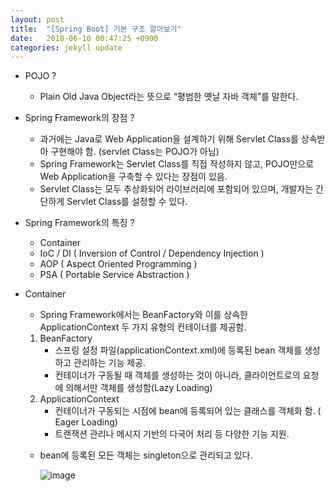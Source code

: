 ```yaml
---
layout: post
title:  "[Spring Boot] 기본 구조 알아보기"
date:   2018-06-10 00:47:25 +0900
categories: jekyll update
---
```


- POJO ? 
    - Plain Old Java Object라는 뜻으로 “평범한 옛날 자바 객체”를 말한다. 


- Spring Framework의 장점 ? 
    - 과거에는 Java로 Web Application을 설계하기 위해 Servlet Class를 상속받아 구현해야 함. (servlet Class는 POJO가 아님) 
    - Spring Framework는 Servlet Class를 직접 작성하지 않고, POJO만으로 Web Application을 구축할 수 있다는 장점이 있음.
    - Servlet Class는 모두 추상화되어 라이브러리에 포함되어 있으며, 개발자는 간단하게 Servlet Class를 설정할 수 있다.

- Spring Framework의 특징 ? 
    - Container
	- IoC / DI      ( Inversion of Control / Dependency Injection ) 
	- AOP            ( Aspect Oriented Programming ) 
	- PSA             ( Portable Service Abstraction ) 

- Container
    - Spring Framework에서는 BeanFactory와 이를 상속한 ApplicationContext 두 가지 유형의 컨테이너를 제공함.

    1. BeanFactory
        - 스프링 설정 파일(applicationContext.xml)에 등록된 bean 객체를 생성하고 관리하는 기능 제공.
        - 컨테이너가 구동될 때 객체를 생성하는 것이 아니라, 클라이언트로의 요청에 의해서만 객체를 생성함(Lazy Loading)
 	2. ApplicationContext
        - 컨테이너가 구동되는 시점에 bean에 등록되어 있는 클래스를 객체화 함. ( Eager Loading)
        - 트랜잭션 관리나 메시지 기반의 다국어 처리 등 다양한 기능 지원.
    - bean에 등록된 모든 객체는 singleton으로 관리되고 있다.


        ![image](https://user-images.githubusercontent.com/12456375/41198125-0609a0c4-6cad-11e8-8ad7-789e6e882520.png)
